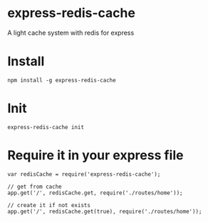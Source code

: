 express-redis-cache
===================

A light cache system with redis for express

# Install

    npm install -g express-redis-cache
    
# Init

    express-redis-cache init
    
# Require it in your express file

    var redisCache = require('express-redis-cache');

    // get from cache
    app.get('/', redisCache.get, require('./routes/home'));
    
    // create it if not exists
    app.get('/', redisCache.get(true), require('./routes/home'));
    
# 
